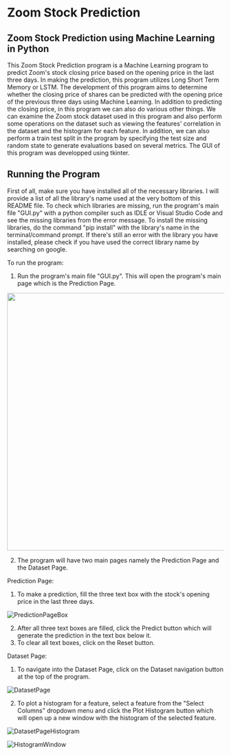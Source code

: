 # Zoom Stock Prediction
## Zoom Stock Prediction using Machine Learning in Python
This Zoom Stock Prediction program is a Machine Learning program to predict Zoom's stock closing price based on the opening price in the last three days. In making the prediction, this program utilizes Long Short Term Memory or LSTM. The development of this program aims to determine whether the closing price of shares can be predicted with the opening price of the previous three days using Machine Learning. In addition to predicting the closing price, in this program we can also do various other things. We can examine the Zoom stock dataset used in this program and also perform some operations on the dataset such as viewing the features' correlation in the dataset and the histogram for each feature. In addition, we can also perform a train test split in the program by specifying the test size and random state to generate evaluations based on several metrics. The GUI of this program was developped using tkinter.

## Running the Program
First of all, make sure you have installed all of the necessary libraries. I will provide a list of all the library's name used at the very bottom of this README file. To check which libraries are missing, run the program's main file "GUI.py" with a python compiler such as IDLE or Visual Studio Code and see the missing libraries from the error message. To install the missing libraries, do the command "pip install" with the library's name in the terminal/command prompt. If there's still an error with the library you have installed, please check if you have used the correct library name by searching on google. 

To run the program:
1. Run the program's main file "GUI.py". This will open the program's main page which is the Prediction Page.

<img src="https://github.com/SebastianusRadhya/ZoomStockPrediction/blob/main/ss19.png?raw=true" width="600">

2. The program will have two main pages namely the Prediction Page and the Dataset Page.

Prediction Page:
1. To make a prediction, fill the three text box with the stock's opening price in the last three days.

![PredictionPageBox](https://github.com/SebastianusRadhya/ZoomStockPrediction/blob/main/ss1.png?raw=true)

2. After all three text boxes are filled, click the Predict button which will generate the prediction in the text box below it.
3. To clear all text boxes, click on the Reset button.

Dataset Page:
1. To navigate into the Dataset Page, click on the Dataset navigation button at the top of the program.

![DatasetPage](https://github.com/SebastianusRadhya/ZoomStockPrediction/blob/main/ss20.png?raw=true)

2. To plot a histogram for a feature, select a feature from the "Select Columns" dropdown menu and click the Plot Histogram button which will open up a new window with the histogram of the selected feature.

![DatasetPageHistogram](https://github.com/SebastianusRadhya/ZoomStockPrediction/blob/main/ss10.png?raw=true)

![HistogramWindow](https://github.com/SebastianusRadhya/ZoomStockPrediction/blob/main/ss21.png?raw=true)
